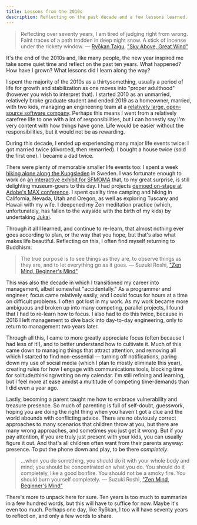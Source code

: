 ```yaml
---
title: Lessons from the 2010s
description: Reflecting on the past decade and a few lessons learned.
---
```


> Reflecting over seventy years, I am tired of judging right from wrong. Faint traces of a path trodden in deep night snow. A stick of incense under the rickety window. — [Ryōkan Taigu](https://en.wikipedia.org/wiki/Ry%C5%8Dkan), ["Sky Above, Great Wind"](http://www.worldcat.org/oclc/883147866)

It's the end of the 2010s and, like many people, the new year inspired me take some quiet time and reflect on the past ten years. What happened? How have I grown? What lessons did I learn along the way?

I spent the majority of the 2010s as a thirtysomething, usually a period of life for growth and stabilization as one moves into "proper adulthood" (however you wish to interpret that). I started 2010 as an unmarried, relatively broke graduate student and ended 2019 as a homeowner, married, with two kids, managing an engineering team at a [relatively large, open-source software company](https://www.mozilla.org). Perhaps this means I went from a relatively carefree life to one with a lot of responsibilities, but I can honestly say I'm very content with how things have gone. Life would be easier without the responsibilities, but it would not be as rewarding.

During this decade, I ended up experiencing many major life events twice: I got married twice (divorced, then remarried). I bought a house twice (sold the first one). I became a dad twice.

There were plenty of memorable smaller life events too: I spent a week [hiking alone along the Kungsleden](https://www.youtube.com/watch?v=l5J5dbDKb8w) in Sweden. I was fortunate enough to work on [an interactive exhibit for SFMOMA](https://www.sfmoma.org/read/on-collaboration-sfmoma-adobe-rethink-selfie/) that, to my great surprise, is still delighting museum-goers to this day. I had projects [demoed on-stage at Adobe's MAX conference](https://www.behance.net/gallery/9372399/Project-Context). I spent quality time camping and hiking in California, Nevada, Utah and Oregon, as well as exploring Tuscany and Hawaii with my wife. I deepened my Zen meditation practice (which, unfortunately, has fallen to the wayside with the birth of my kids) by undertaking [Jukai](https://en.wikipedia.org/wiki/Buddhist_initiation_ritual).

Through it all I learned, and continue to re-learn, that almost nothing ever goes according to plan, or the way that you hope, but that's also what makes life beautiful. Reflecting on this, I often find myself returning to Buddhism:

> The true purpose is to see things as they are, to observe things as they are, and to let everything go as it goes. — Suzuki Roshi, ["Zen Mind, Beginner's Mind"](http://www.worldcat.org/oclc/875173212)

This was also the decade in which I transitioned my career into management, albeit somewhat "accidentally." As a programmer and engineer, focus came relatively easily, and I could focus for hours at a time on difficult problems. I often got lost in my work. As my work became more ambiguous and broken up into many competing, parallel projects, I found that I had to re-learn how to focus. I also had to do this twice, because in 2016 I left management to dive back into day-to-day engineering, only to return to management two years later.

Through all this, I came to more greatly appreciate focus (often because I had less of it!), and to better understand how to cultivate it. Much of this came down to managing things that attract attention, and removing all which I started to find non-essential — turning off notifications, paring down my use of social media (which I plan to mostly eliminate this year), creating rules for how I engage with communications tools, blocking time for solitude/thinking/writing on my calendar. I'm still refining and learning, but I feel more at ease amidst a multitude of competing time-demands than I did even a year ago.

Lastly, becoming a parent taught me how to embrace vulnerability and treasure presence. So much of parenting is full of self-doubt, guesswork, hoping you are doing the right thing when you haven't got a clue and the world abounds with conflicting advice. There are no obviously correct approaches to many scenarios that children throw at you, but there are many wrong approaches, and sometimes you just get it wrong. But if you pay attention, if you are truly just present with your kids, you can usually figure it out. And that's all children often want from their parents anyway: presence. To put the phone down and play, to be there _completely_.

> ...when you do something, you should do it with your whole body and mind; you should be concentrated on what you do. You should do it completely, like a good bonfire. You should not be a smoky fire. You should burn yourself completely. — Suzuki Roshi, ["Zen Mind, Beginner's Mind"](http://www.worldcat.org/oclc/875173212)

There's more to unpack here for sure. Ten years is too much to summarize in a few hundred words, but this will have to suffice for now. Maybe it's even too much. Perhaps one day, like Ryōkan, I too will have seventy years to reflect on, and only a few words to share.